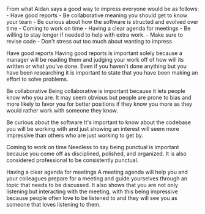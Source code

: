 From what Aidan says a good way to impress everyone would be as follows:
	- Have good reports
	- Be collaborative meaning you should get to know your team 
	- Be curious about how the software is structed and evolved over time
	- Coming to work on time
	- Having a clear agenda for meetings
	- Be willing to stay longer if needed to help with extra work.
	- Make sure to revise code
	- Don't stress out too much about wanting to impress

Have good reports
	Having good reports is important solely because a manager will be reading them and judging your work off of how will its written or what you've done. Even if you haven't done anything but you have been researching it is important to state that you have been making an effort to solve problems.

Be collaborative
	Being collaborative is important because it lets people know who you are. It may seem obvious but people are prone to bias and more likely to favor you for better positions if they know you more as they would rather work with someone they know.

Be curious about the software
	It's important to know about the codebase you will be working with and just showing an interest will seem more impressive than others who are just working to get by. 

Coming to work on time
	Needless to say being punctual is important because you come off as disciplined, polished, and organized. It is also considered professional to be consistently punctual.

Having a clear agenda for meetings
	A meeting agenda will help you and your colleagues prepare for a meeting and guide yourselves through an topic that needs to be discussed. It also shows that you are not only listening but interacting with the meeting, with this being impressive because people often love to be listened to and they will see you as someone that loves listening to them. 